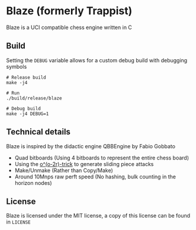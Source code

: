 Blaze (formerly Trappist)
=========================

Blaze is a UCI compatible chess engine written in C

## Build
Setting the `DEBUG` variable allows for a custom debug build with debugging symbols

```
# Release build
make -j4

# Run
./build/release/blaze

# Debug build
make -j4 DEBUG=1
```

## Technical details
Blaze is inspired by the didactic engine QBBEngine by Fabio Gobbato
- Quad bitboards (Using 4 bitboards to represent the entire chess board)
- Using the [o^(o-2r)-trick](https://www.chessprogramming.org/Hyperbola_Quintessence) to generate sliding piece attacks
- Make/Unmake (Rather than Copy/Make)
- Around 10Mnps raw perft speed (No hashing, bulk counting in the horizon nodes)

## License
Blaze is licensed under the MIT license, a copy of this license can be found in `LICENSE`
